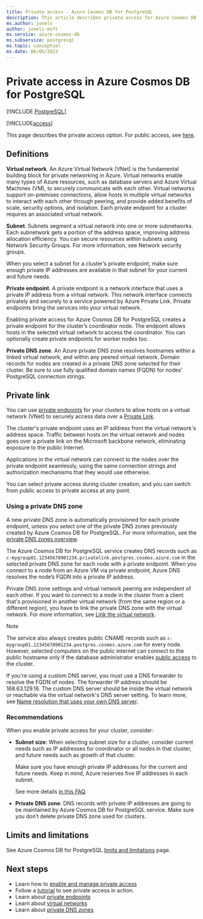 ```yaml
---
title: Private access - Azure Cosmos DB for PostgreSQL
description: This article describes private access for Azure Cosmos DB for PostgreSQL.
ms.author: jonels
author: jonels-msft
ms.service: azure-cosmos-db
ms.subservice: postgresql
ms.topic: conceptual
ms.date: 06/05/2023
---
```


# Private access in Azure Cosmos DB for PostgreSQL

[!INCLUDE [PostgreSQL](../includes/appliesto-postgresql.md)]

[!INCLUDE[access](includes/access.md)]

This page describes the private access option. For public access, see
[here](concepts-firewall-rules.md).

## Definitions

**Virtual network**. An Azure Virtual Network (VNet) is the fundamental building block for private networking in Azure. Virtual networks enable many types of Azure resources, such as database servers and Azure Virtual Machines (VM), to securely communicate with each other. Virtual networks support on-premises connections, allow hosts in multiple virtual networks to interact with each other through peering, and provide added benefits of scale, security options, and isolation. Each private endpoint for a cluster requires an associated virtual network.

**Subnet**. Subnets segment a virtual network into one or more subnetworks.
Each subnetwork gets a portion of the address space, improving address allocation efficiency.  You can secure resources within subnets using Network Security Groups. For more information, see Network security groups.

When you select a subnet for a cluster’s private endpoint, make sure enough private IP addresses are available in that subnet for your current and future needs.

**Private endpoint**. A private endpoint is a network interface that uses a private IP address from a virtual network. This network interface connects privately and securely to a service powered by Azure Private Link. Private endpoints bring the services into your virtual network.

Enabling private access for Azure Cosmos DB for PostgreSQL creates a private endpoint for the cluster’s coordinator node. The endpoint allows hosts in the selected virtual network to access the coordinator. You can optionally create private endpoints for worker nodes too.

**Private DNS zone**. An Azure private DNS zone resolves hostnames within a linked virtual network, and within any peered virtual network. Domain records for nodes are created in a private DNS zone selected for their cluster.  Be sure to use fully qualified domain names (FQDN) for nodes' PostgreSQL connection strings.

## Private link

You can use [private endpoints](../../private-link/private-endpoint-overview.md) for your clusters to allow hosts on a virtual network (VNet) to securely access data over a [Private Link](../../private-link/private-link-overview.md).

The cluster's private endpoint uses an IP address from the virtual network's address space. Traffic between hosts on the virtual network and nodes goes over a private link on the Microsoft backbone network, eliminating exposure to the public Internet.

Applications in the virtual network can connect to the nodes over the private endpoint seamlessly, using the same connection strings and authorization mechanisms that they would use otherwise.

You can select private access during cluster creation, and you can switch from public access to private access at any point.

### Using a private DNS zone

A new private DNS zone is automatically provisioned for each private endpoint, unless you select one of the private DNS zones previously created by Azure Cosmos DB for PostgreSQL. For more information, see the [private DNS zones overview](../../dns/private-dns-overview.md).

The Azure Cosmos DB for PostgreSQL service creates DNS records such as
`c-mygroup01.12345678901234.privatelink.postgres.cosmos.azure.com`  in the selected private DNS zone for each node with a private endpoint. When you connect to a node from an Azure VM via private endpoint, Azure DNS resolves the node’s FQDN into a private IP address.

Private DNS zone settings and virtual network peering are independent of each other. If you want to connect to a node in the cluster from a client that's provisioned in another virtual network (from the same region or a different region), you have to link the private DNS zone with the virtual network. For more information, see [Link the virtual network](../../dns/private-dns-getstarted-portal.md#link-the-virtual-network).

> [!NOTE]
>
> The service also always creates public CNAME records such as
> `c-mygroup01.12345678901234.postgres.cosmos.azure.com` for every node. However, selected
> computers on the public internet can connect to the public hostname only if
> the database administrator enables [public
> access](concepts-firewall-rules.md) to the cluster.

If you're using a custom DNS server, you must use a DNS forwarder to resolve the FQDN of nodes. The forwarder IP address should be 168.63.129.16. The custom DNS server should be inside the virtual network or reachable via the virtual network's DNS server setting. To learn more, see [Name resolution that uses your own DNS server](../../virtual-network/virtual-networks-name-resolution-for-vms-and-role-instances.md#name-resolution-that-uses-your-own-dns-server).

### Recommendations

When you enable private access for your cluster, consider:

* **Subnet size**: When selecting subnet size for a cluster, consider current needs such as IP addresses for coordinator or all nodes in that cluster, and future needs such as growth of that cluster.

  Make sure you have enough private IP addresses for the current and future needs. Keep in mind, Azure reserves five IP addresses in each subnet.

  See more details [in this FAQ](../../virtual-network/virtual-networks-faq.md#configuration).

* **Private DNS zone**: DNS records with private IP addresses are going to be maintained by Azure Cosmos DB for PostgreSQL service. Make sure you don’t delete private DNS zone used for clusters.

## Limits and limitations

See Azure Cosmos DB for PostgreSQL [limits and limitations](reference-limits.md) page.

## Next steps

* Learn how to [enable and manage private access](howto-private-access.md)
* Follow a [tutorial](tutorial-private-access.md) to see private access in action.
* Learn about [private endpoints](../../private-link/private-endpoint-overview.md)
* Learn about [virtual networks](../../virtual-network/concepts-and-best-practices.md)
* Learn about [private DNS zones](../../dns/private-dns-overview.md)
